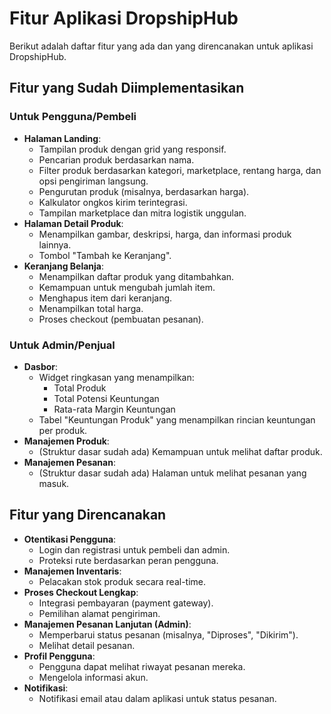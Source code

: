 # Fitur Aplikasi DropshipHub

Berikut adalah daftar fitur yang ada dan yang direncanakan untuk aplikasi DropshipHub.

## Fitur yang Sudah Diimplementasikan

### Untuk Pengguna/Pembeli

- **Halaman Landing**:
    - Tampilan produk dengan grid yang responsif.
    - Pencarian produk berdasarkan nama.
    - Filter produk berdasarkan kategori, marketplace, rentang harga, dan opsi pengiriman langsung.
    - Pengurutan produk (misalnya, berdasarkan harga).
    - Kalkulator ongkos kirim terintegrasi.
    - Tampilan marketplace dan mitra logistik unggulan.
- **Halaman Detail Produk**:
    - Menampilkan gambar, deskripsi, harga, dan informasi produk lainnya.
    - Tombol "Tambah ke Keranjang".
- **Keranjang Belanja**:
    - Menampilkan daftar produk yang ditambahkan.
    - Kemampuan untuk mengubah jumlah item.
    - Menghapus item dari keranjang.
    - Menampilkan total harga.
    - Proses checkout (pembuatan pesanan).

### Untuk Admin/Penjual

- **Dasbor**:
    - Widget ringkasan yang menampilkan:
        - Total Produk
        - Total Potensi Keuntungan
        - Rata-rata Margin Keuntungan
    - Tabel "Keuntungan Produk" yang menampilkan rincian keuntungan per produk.
- **Manajemen Produk**:
    - (Struktur dasar sudah ada) Kemampuan untuk melihat daftar produk.
- **Manajemen Pesanan**:
    - (Struktur dasar sudah ada) Halaman untuk melihat pesanan yang masuk.

## Fitur yang Direncanakan

- **Otentikasi Pengguna**:
    - Login dan registrasi untuk pembeli dan admin.
    - Proteksi rute berdasarkan peran pengguna.
- **Manajemen Inventaris**:
    - Pelacakan stok produk secara real-time.
- **Proses Checkout Lengkap**:
    - Integrasi pembayaran (payment gateway).
    - Pemilihan alamat pengiriman.
- **Manajemen Pesanan Lanjutan (Admin)**:
    - Memperbarui status pesanan (misalnya, "Diproses", "Dikirim").
    - Melihat detail pesanan.
- **Profil Pengguna**:
    - Pengguna dapat melihat riwayat pesanan mereka.
    - Mengelola informasi akun.
- **Notifikasi**:
    - Notifikasi email atau dalam aplikasi untuk status pesanan.
